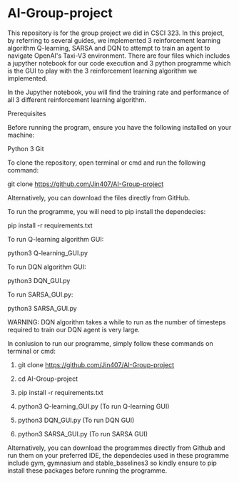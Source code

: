 # AI-Group-project
This repository is for the group project we did in CSCI 323. In this project, by referring to several guides, we implemented 3 reinforcement learning algorithm Q-learning, SARSA and DQN to attempt to train an agent to navigate OpenAI's Taxi-V3 environment. There are four files which includes a jupyther notebook for our code execution and 3 python programme which is the GUI to play with the 3 reinforcement learning algorithm we implemented.

In the Jupyther notebook, you will find the training rate and performance of all 3 different reinforcement learning algorithm.

Prerequisites

Before running the program, ensure you have the following installed on your machine:

Python 3
Git

To clone the repository, open terminal or cmd and run the following command:

git clone https://github.com/Jin407/AI-Group-project

Alternatively, you can download the files directly from GitHub.

To run the programme, you will need to pip install the dependecies:

pip install -r requirements.txt

To run Q-learning algorithm GUI:

python3 Q-learning_GUI.py

To run DQN algorithm GUI:

python3 DQN_GUI.py

To run SARSA_GUI.py:

python3 SARSA_GUI.py

WARNING: DQN algorithm takes a while to run as the number of timesteps required to train our DQN agent is very large.

In conlusion to run our programme, simply follow these commands on terminal or cmd:

1. git clone https://github.com/Jin407/AI-Group-project

2. cd AI-Group-project

3. pip install -r requirements.txt

4. python3 Q-learning_GUI.py (To run Q-learning GUI)

5. python3 DQN_GUI.py (To run DQN GUI)

6. python3 SARSA_GUI.py (To run SARSA GUI)

Alternatively, you can download the programmes directly from Github and run them on your preferred IDE, the dependecies used in these programme include gym, gymnasium and stable_baselines3 so kindly ensure to pip install these packages before running the programme.


